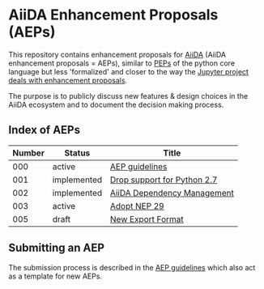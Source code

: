 # AiiDA Enhancement Proposals (AEPs)

This repository contains enhancement proposals for [AiiDA](www.aiida.net) (AiiDA
enhancement proposals = AEPs), similar to
[PEPs](https://www.python.org/dev/peps/) of the python core language but
less 'formalized' and closer to the way the [Jupyter project deals
with enhancement proposals](https://github.com/jupyter/enhancement-proposals).

The purpose is to publicly discuss new features & design choices in the AiiDA
ecosystem and to document the decision making process.


## Index of AEPs 

| Number | Status           | Title                                                            |
|--------|------------------|------------------------------------------------------------------|
| 000    | active           | [AEP guidelines](000_aep_guidelines/readme.md)                   |
| 001    | implemented      | [Drop support for Python 2.7](001_drop_python2/)                 |
| 002    | implemented      | [AiiDA Dependency Management](002_dependency_management/)        |
| 003    | active           | [Adopt NEP 29](003_adopt_nep_29/)                                |
| 005    | draft        | [New Export Format](005_exportformat/)                           |

## Submitting an AEP
The submission process is described in the [AEP guidelines](000_aep_guidelines/readme.md) which also act as a template for new AEPs. 
